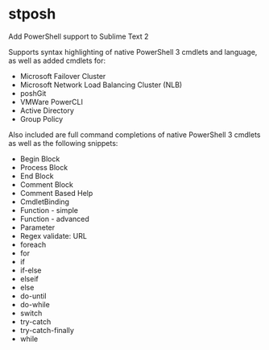 stposh
======

Add PowerShell support to Sublime Text 2

Supports syntax highlighting of native PowerShell 3 cmdlets and language, as well as added cmdlets for:

- Microsoft Failover Cluster
- Microsoft Network Load Balancing Cluster (NLB)
- poshGit
- VMWare PowerCLI
- Active Directory
- Group Policy

Also included are full command completions of native PowerShell 3 cmdlets as well as the following snippets:

- Begin Block
- Process Block
- End Block
- Comment Block
- Comment Based Help
- CmdletBinding
- Function - simple
- Function - advanced
- Parameter
- Regex validate: URL
- foreach
- for
- if
- if-else
- elseif
- else
- do-until
- do-while
- switch
- try-catch
- try-catch-finally
- while

